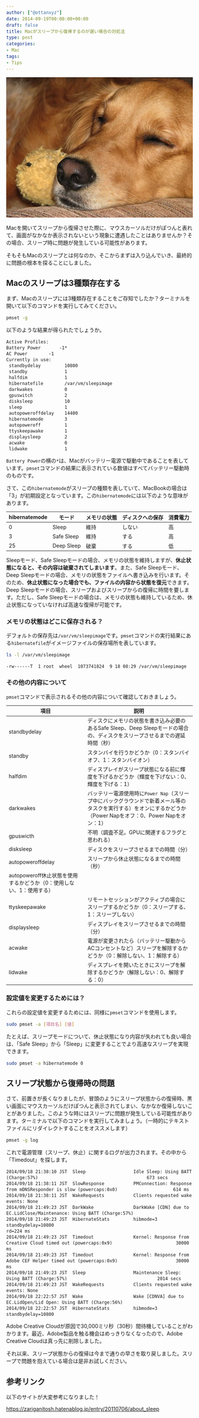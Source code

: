 ```yaml
---
author: ["@ottanxyz"]
date: 2014-09-19T00:00:00+00:00
draft: false
title: Macがスリープから復帰するのが遅い場合の対処法
type: post
categories:
- Mac
tags:
- Tips
---
```


![](140919-541bc2a262e05.jpg)

Macを開いてスリープから復帰させた際に、マウスカーソルだけがぽつんと表れて、画面がなかなか表示されないという現象に遭遇したことはありませんか？その場合、スリープ時に問題が発生している可能性があります。

そもそもMacのスリープとは何なのか、そこからまずは入り込んでいき、最終的に問題の根本を探ることにしました。

## Macのスリープは3種類存在する

まず、Macのスリープには3種類存在することをご存知でしたか？ターミナルを開いて以下のコマンドを実行してみてください。

```bash
pmset -g
```

以下のような結果が得られたでしょうか。

    Active Profiles:
    Battery Power		-1*
    AC Power		-1
    Currently in use:
     standbydelay         10800
     standby              1
     halfdim              1
     hibernatefile        /var/vm/sleepimage
     darkwakes            0
     gpuswitch            2
     disksleep            10
     sleep                1
     autopoweroffdelay    14400
     hibernatemode        3
     autopoweroff         1
     ttyskeepawake        1
     displaysleep         2
     acwake               0
     lidwake              1

`Battery Power`の横の`*`は、Macがバッテリー電源で駆動中であることを表しています。`pmset`コマンドの結果に表示されている数値はすべてバッテリー駆動時のものです。

さて、この`hibernatemode`がスリープの種類を表していて、MacBookの場合は「3」が初期設定となっています。この`hibernatemode`には以下のような意味があります。

| hibernatemode | モード     | メモリの状態 | ディスクへの保存 | 消費電力 |
| ------------- | ---------- | ------------ | ---------------- | -------- |
| 0             | Sleep      | 維持         | しない           | 高       |
| 3             | Safe Sleep | 維持         | する             | 高       |
| 25            | Deep Sleep | 破棄         | する             | 低       |

Sleepモード、Safe Sleepモードの場合、メモリの状態を維持しますが、**休止状態になると、その内容は破棄されてしまいます**。また、Safe Sleepモード、Deep Sleepモードの場合、メモリの状態をファイルへ書き込みを行います。そのため、**休止状態になった場合でも、ファイルの内容から状態を復元**できます。Deep Sleepモードの場合、スリープおよびスリープからの復帰に時間を要します。ただし、Safe Sleepモードの場合は、メモリの状態も維持しているため、休止状態になっていなければ高速な復帰が可能です。

### メモリの状態はどこに保存される？

デフォルトの保存先は`/var/vm/sleepimage`です。`pmset`コマンドの実行結果にある`hibernatefile`がイメージファイルの保存場所を表しています。

```bash
ls -l /var/vm/sleepimage
```

    -rw------T  1 root  wheel  1073741824  9 18 08:29 /var/vm/sleepimage

### その他の内容について

`pmset`コマンドで表示されるその他の内容について確認しておきましょう。

| 項目                                                                 | 説明                                                                                                                                                            |
| -------------------------------------------------------------------- | --------------------------------------------------------------------------------------------------------------------------------------------------------------- |
| standbydelay                                                         | ディスクにメモリの状態を書き込み必要のあるSafe Sleep、Deep Sleepモードの場合の、ディスクをスリープさせるまでの遅延時間（秒）                                    |
| standby                                                              | スタンバイを行うかどうか（0：スタンバイオフ、1：スタンバイオン）                                                                                                |
| halfdim                                                              | ディスプレイがスリープ状態になる前に輝度を下げるかどうか（輝度を下げない：0、輝度を下げる：1）                                                                  |
| darkwakes                                                            | バッテリー電源使用時に`Power Nap`（スリープ中にバックグラウンドで新着メール等のタスクを実行する）をオンにするかどうか（Power Napをオフ：0、Power Napをオン：1） |
| gpuswicth                                                            | 不明（調査不足。GPUに関連するフラグと思われる）                                                                                                                 |
| disksleep                                                            | ディスクをスリープさせるまでの時間（分）                                                                                                                        |
| autopoweroffdelay                                                    | スリープから休止状態になるまでの時間（秒）                                                                                                                      |
| autopoweroff休止状態を使用するかどうか（0：使用しない、1：使用する） |                                                                                                                                                                 |
| ttyskeepawake                                                        | リモートセッションがアクティブの場合にスリープするかどうか（0：スリープする、1：スリープしない）                                                                |
| displaysleep                                                         | ディスプレイをスリープさせるまでの時間（分）                                                                                                                    |
| acwake                                                               | 電源が変更されたら（バッテリー駆動からACコンセントなど）スリープを解除するかどうか（0：解除しない、1：解除する）                                                |
| lidwake                                                              | ディスプレイを開いたときにスリープを解除するかどうか（解除しない：0、解除する：0）                                                                              |

### 設定値を変更するためには？

これらの設定値を変更するためには、同様に`pmset`コマンドを使用します。

```bash
sudo pmset -a [項目名] [値]
```

たとえば、スリープモードについて、休止状態になり内容が失われても良い場合は、「Safe Sleep」から「Sleep」に変更することでより高速なスリープを実現できます。

```bash
sudo pmset -a hibernatemode 0
```

## スリープ状態から復帰時の問題

さて、前置きが長くなりましたが、冒頭のようにスリープ状態からの復帰時、黒い画面にマウスカーソルだけぽつんと表示されてしまい、なかなか復帰しないことがありました。このような時にはスリープに問題が発生している可能性があります。ターミナルで以下のコマンドを実行してみましょう。（一時的にテキストファイルにリダイレクトすることをオススメします）

```bash
pmset -g log
```

これで電源管理（スリープ、休止）に関するログが出力されます。その中から「Timedout」を探します。

    2014/09/18 21:38:10 JST  Sleep               	Idle Sleep: Using BATT (Charge:57%)                                        	673 secs
    2014/09/18 21:38:11 JST  SlowResponse        	PMConnection: Response from mDNSResponder is slow (powercaps:0x0)          	          614 ms
    2014/09/18 21:38:11 JST  WakeRequests        	Clients requested wake events: None
    2014/09/18 21:49:23 JST  DarkWake            	DarkWake [CDN] due to EC.LidClose/Maintenance: Using BATT (Charge:57%)
    2014/09/18 21:49:23 JST  HibernateStats      	hibmode=3 standbydelay=10800                                               	          rd=224 ms
    2014/09/18 21:49:23 JST  Timedout            	Kernel: Response from Creative Cloud timed out (powercaps:0x9)             	          30000 ms
    2014/09/18 21:49:23 JST  Timedout            	Kernel: Response from Adobe CEF Helper timed out (powercaps:0x9)           	          30000 ms
    2014/09/18 21:49:23 JST  Sleep               	Maintenance Sleep: Using BATT (Charge:57%)                                 	2014 secs
    2014/09/18 21:49:23 JST  WakeRequests        	Clients requested wake events: None
    2014/09/18 22:22:57 JST  Wake                	Wake [CDNVA] due to EC.LidOpen/Lid Open: Using BATT (Charge:56%)
    2014/09/18 22:22:57 JST  HibernateStats      	hibmode=3 standbydelay=10800

Adobe Creative Cloudが原因で30,000ミリ秒（30秒）間待機していることがわかります。最近、Adobe製品を触る機会はめっきりなくなったので、Adobe Creative Cloudは真っ先に削除しました。

それ以来、スリープ状態からの復帰は今まで通りの早さを取り戻しました。スリープで問題を抱えている場合は是非お試しください。

## 参考リンク

以下のサイトが大変参考になりました！

<https://zariganitosh.hatenablog.jp/entry/20110706/about_sleep>
